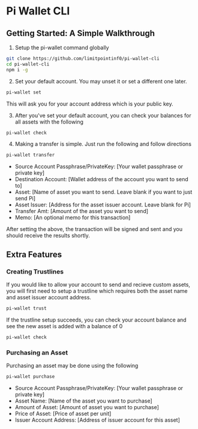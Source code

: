 # Pi Wallet CLI

## Getting Started: A Simple Walkthrough

1. Setup the pi-wallet command globally
```bash
git clone https://github.com/limitpointinf0/pi-wallet-cli
cd pi-wallet-cli
npm i -g
```

2. Set your default account. You may unset it or set a different one later.
```bash
pi-wallet set
```
This will ask you for your account address which is your public key.

3. After you've set your default account, you can check your balances for all assets with the following
```bash
pi-wallet check
```

4. Making a transfer is simple. Just run the following and follow directions
```bash
pi-wallet transfer
```
- Source Account Passphrase/PrivateKey: [Your wallet passphrase or private key] 
- Destination Account: [Wallet address of the account you want to send to]
- Asset: [Name of asset you want to send. Leave blank if you want to just send Pi]
- Asset Issuer: [Address for the asset issuer account. Leave blank for Pi]
- Transfer Amt: [Amount of the asset you want to send]
- Memo: [An optional memo for this transaction]

After setting the above, the transaction will be signed and sent and you should receive the results shortly.

## Extra Features

### Creating Trustlines
If you would like to allow your account to send and recieve custom assets, you will first need to setup a trustline which requires both the asset name and asset issuer account address.
```bash
pi-wallet trust
```
If the trustline setup succeeds, you can check your account balance and see the new asset is added with a balance of 0
```bash
pi-wallet check
```

### Purchasing an Asset
Purchasing an asset may be done using the following
```bash
pi-wallet purchase
```
- Source Account Passphrase/PrivateKey: [Your wallet passphrase or private key] 
- Asset Name: [Name of the asset you want to purchase]
- Amount of Asset: [Amount of asset you want to purchase]
- Price of Asset: [Price of asset per unit]
- Issuer Account Address: [Address of issuer account for this asset]